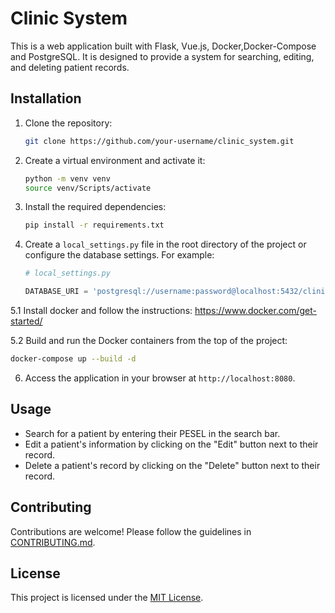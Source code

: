 # Clinic System

This is a web application built with Flask, Vue.js, Docker,Docker-Compose and PostgreSQL. It is designed to provide a system for searching, editing, and deleting patient records.

## Installation

1. Clone the repository:

   ```bash
   git clone https://github.com/your-username/clinic_system.git
   ```

2. Create a virtual environment and activate it:

   ```bash
   python -m venv venv
   source venv/Scripts/activate
   ```

3. Install the required dependencies:

   ```bash
   pip install -r requirements.txt
   ```

4. Create a `local_settings.py` file in the root directory of the project or configure the database settings. For example:

   ```python
   # local_settings.py

   DATABASE_URI = 'postgresql://username:password@localhost:5432/clinic_system'
   ```
5.1 Install docker and follow the instructions: https://www.docker.com/get-started/ 

5.2 Build and run the Docker containers from the top of the project:

   ```bash
   docker-compose up --build -d
   ```

6. Access the application in your browser at `http://localhost:8080`.

## Usage

- Search for a patient by entering their PESEL in the search bar.
- Edit a patient's information by clicking on the "Edit" button next to their record.
- Delete a patient's record by clicking on the "Delete" button next to their record.

## Contributing

Contributions are welcome! Please follow the guidelines in [CONTRIBUTING.md](CONTRIBUTING.md).

## License

This project is licensed under the [MIT License](LICENSE).
